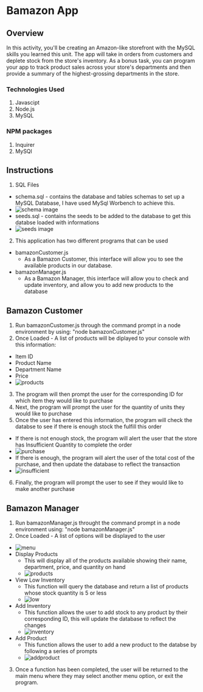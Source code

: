 # Bamazon App

## Overview

In this activity, you'll be creating an Amazon-like storefront with the MySQL skills you learned this unit. The app will take in orders from customers and deplete stock from the store's inventory. As a bonus task, you can program your app to track product sales across your store's departments and then provide a summary of the highest-grossing departments in the store.


### Technologies Used

1. Javascipt
2. Node.js
3. MySQL

### NPM packages

1. Inquirer
2. MySQl

## Instructions

1. SQL Files
  * schema.sql - contains the database and tables schemas to set up a MySQL Database, I have used MySql Worbench to achieve this.
  * ![schema image](https://github.com/jastring1/bamazon/blob/master/images/schema.JPG)
  * seeds.sql - contains the seeds to be added to the database to get this databse loaded with informations
  * ![seeds image](https://github.com/jastring1/bamazon/blob/master/images/seeds.JPG)
  
2. This application has two different programs that can be used 
  * bamazonCustomer.js
    * As a Bamazon Customer, this interface will allow you to see the available products in our database.
  * bamazonManager.js
    * As a Bamazon Manager, this interface will allow you to check and update inventory, and allow you to add new products to the database
    
 ## Bamazon Customer
 
 1. Run bamazonCustomer.js through the command prompt in a node environment by using: "node bamazonCustomer.js"
 2. Once Loaded - A list of products will be diplayed to your console with this information:
  * Item ID
  * Product Name
  * Department Name
  * Price
  * ![products](https://github.com/jastring1/bamazon/blob/master/images/products.JPG)
 3. The program will then prompt the user for the corresponding ID for which item they would like to purchase
 4. Next, the program will prompt the user for the quantity of units they would like to purchase
 5. Once the user has entered this information, the program will check the databse to see if there is enough stock the fulfill this order
  * If there is not enough stock, the program will alert the user that the store has Insufficient Quantity to complete the order
  * ![purchase](https://github.com/jastring1/bamazon/blob/master/images/purchase.JPG)
  * If there is enough, the program will alert the user of the total cost of the purchase, and then update the database to reflect the transaction
 * ![insufficient](https://github.com/jastring1/bamazon/blob/master/images/insufficient.JPG)
 6. Finally, the program will prompt the user to see if they would like to make another purchase
 
 ## Bamazon Manager
 
 1. Run bamazonManager.js throught the command prompt in a node environment using: "node bamazonManager.js"
 2. Once Loaded - A list of options will be displayed to the user
 * ![menu](https://github.com/jastring1/bamazon/blob/master/images/manager_menu.JPG)
 * Display Products
    * This will display all of the products available showing their name, department, price, and quantity on hand
    * ![products](https://github.com/jastring1/bamazon/blob/master/images/products.JPG)
 * View Low Inventory
    * This function will query the database and return a list of products whose stock quantity is 5 or less
    * ![low](https://github.com/jastring1/bamazon/blob/master/images/low_inventory.JPG)
 * Add Inventory
    * This function allows the user to add stock to any product by their corresponding ID, this will update the database to reflect the changes
    * ![inventory](https://github.com/jastring1/bamazon/blob/master/images/add_inventory.JPG)
 * Add Product
    * This function allows the user to add a new product to the databse by following a series of prompts
    * ![addproduct](https://github.com/jastring1/bamazon/blob/master/images/add_product.JPG)
 3. Once a function has been completed, the user will be returned to the main menu where they may select another menu option, or exit the program.
